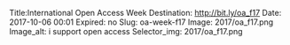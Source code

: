 Title:International Open Access Week
Destination: http://bit.ly/oa_f17
Date: 2017-10-06 00:01
Expired: no
Slug: oa-week-f17
Image: 2017/oa_f17.png
Image_alt: i support open access
Selector_img: 2017/oa_f17.png